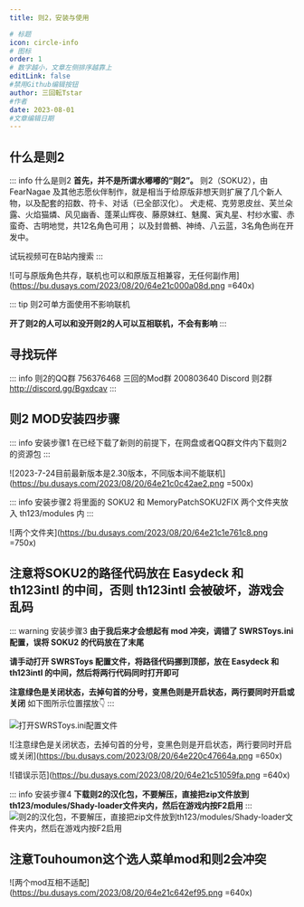 ```yaml
---
title: 则2，安装与使用

# 标题
icon: circle-info
# 图标
order: 1
# 数字越小，文章左侧排序越靠上
editLink: false
#禁用Github编辑按钮
author: 三回転Tstar
#作者
date: 2023-08-01
#文章编辑日期
---
```


## **什么是则2**

::: info 什么是则2
**首先，并不是所谓水嘟嘟的“则2”。**
则2（SOKU2），由 FearNagae 及其他志愿伙伴制作，就是相当于给原版非想天则扩展了几个新人物，以及配套的招数、符卡、对话（已全部汉化）。
犬走椛、克劳恩皮丝、芙兰朵露、火焰猫燐、风见幽香、蓬莱山辉夜、藤原妹红、魅魔、寅丸星、村纱水蜜、赤蛮奇、古明地觉，共12名角色可用；
以及封兽鵺、神绮、八云蓝，3名角色尚在开发中。

试玩视频可在B站内搜索
:::

![可与原版角色共存，联机也可以和原版互相兼容，无任何副作用](https://bu.dusays.com/2023/08/20/64e21c000a08d.png =640x)


::: tip 则2可单方面使用不影响联机

**开了则2的人可以和没开则2的人可以互相联机，不会有影响**
:::

## **寻找玩伴**
::: info
则2的QQ群 756376468 
三回的Mod群 200803640
Discord 则2群   http://discord.gg/Bgxdcav
:::

## **则2 MOD安装四步骤**
::: info 安装步骤1
在已经下载了新则的前提下，在网盘或者QQ群文件内下载则2的资源包
:::

![2023-7-24目前最新版本是2.30版本，不同版本间不能联机](https://bu.dusays.com/2023/08/20/64e21c0c42ae2.png =500x)




::: info 安装步骤2
将里面的 SOKU2 和 MemoryPatchSOKU2FIX 两个文件夹放入 th123/modules 内
:::

![两个文件夹](https://bu.dusays.com/2023/08/20/64e21c1e761c8.png =750x)


## **注意将SOKU2的路径代码放在 Easydeck 和 th123intl 的中间，否则 th123intl 会被破坏，游戏会乱码**

::: warning 安装步骤3
**由于我后来才会想起有 mod 冲突，调错了 SWRSToys.ini 配置，误将 SOKU2 的代码放在了末尾**

**请手动打开 SWRSToys 配置文件，将路径代码挪到顶部，放在 Easydeck 和 th123intl 的中间，然后将两行代码同时打开即可**

**注意绿色是关闭状态，去掉句首的分号，变黑色则是开启状态，两行要同时开启或关闭**
如下图所示位置摆放👇
:::

![打开SWRSToys.ini配置文件](https://bu.dusays.com/2023/08/20/64e21c3077346.png)

![注意绿色是关闭状态，去掉句首的分号，变黑色则是开启状态，两行要同时开启或关闭](https://bu.dusays.com/2023/08/20/64e220c47664a.png =650x)

![错误示范](https://bu.dusays.com/2023/08/20/64e21c51059fa.png =640x)

::: info 安装步骤4
**下载则2的汉化包，不要解压，直接把zip文件放到th123/modules/Shady-loader文件夹内，然后在游戏内按F2启用**
:::
![则2的汉化包，不要解压，直接把zip文件放到th123/modules/Shady-loader文件夹内，然后在游戏内按F2启用](https://bu.dusays.com/2023/08/20/64e21fc3f022d.png)

## **注意Touhoumon这个选人菜单mod和则2会冲突**

![两个mod互相不适配](https://bu.dusays.com/2023/08/20/64e21c642ef95.png =640x)


